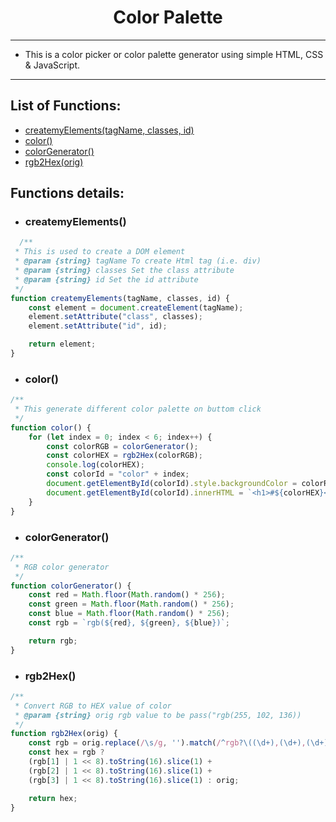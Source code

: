 <h1 align="center">Color Palette</h1>

---

- This is a color picker or color palette generator using simple HTML, CSS & JavaScript.

---

## List of Functions:
   - [createmyElements(tagName, classes, id)](#createmyElement())
   - [color()](#color())
   - [colorGenerator()](#colorGenerator())
   - [rgb2Hex(orig)](#rgb2Hex())

## Functions details:

- ### createmyElements() 
```javascript
  /**
 * This is used to create a DOM element
 * @param {string} tagName To create Html tag (i.e. div)
 * @param {string} classes Set the class attribute
 * @param {string} id Set the id attribute
 */
function createmyElements(tagName, classes, id) {
    const element = document.createElement(tagName);
    element.setAttribute("class", classes);
    element.setAttribute("id", id);

    return element;
}
```
- ### color()
```javascript
/**
 * This generate different color palette on buttom click
 */
function color() {
    for (let index = 0; index < 6; index++) {
        const colorRGB = colorGenerator();
        const colorHEX = rgb2Hex(colorRGB);
        console.log(colorHEX);
        const colorId = "color" + index;
        document.getElementById(colorId).style.backgroundColor = colorRGB;
        document.getElementById(colorId).innerHTML = `<h1>#${colorHEX}</h1> <br/> <h3>${colorRGB}</h3> `;
    }
}
```
- ### colorGenerator()
```javascript
/**
 * RGB color generator
 */
function colorGenerator() {
    const red = Math.floor(Math.random() * 256);
    const green = Math.floor(Math.random() * 256);
    const blue = Math.floor(Math.random() * 256);
    const rgb = `rgb(${red}, ${green}, ${blue})`;

    return rgb;
}
```
- ### rgb2Hex()
```javascript
/**
 * Convert RGB to HEX value of color
 * @param {string} orig rgb value to be pass("rgb(255, 102, 136))
 */
function rgb2Hex(orig) {
    const rgb = orig.replace(/\s/g, '').match(/^rgb?\((\d+),(\d+),(\d+),?([^,\s)]+)?/i);
    const hex = rgb ?
    (rgb[1] | 1 << 8).toString(16).slice(1) +
    (rgb[2] | 1 << 8).toString(16).slice(1) +
    (rgb[3] | 1 << 8).toString(16).slice(1) : orig;

    return hex;
}
```
